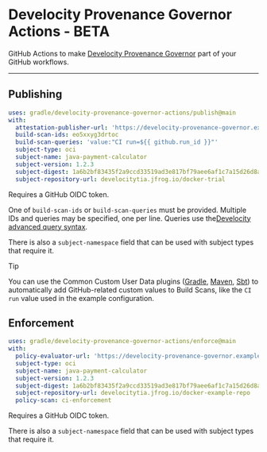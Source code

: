 # Develocity Provenance Governor Actions - BETA

GitHub Actions to make [Develocity Provenance Governor](https://gradle.com/jfrog-gradle-swampup-announce/) part of your
GitHub workflows.

---

## Publishing

```yaml
uses: gradle/develocity-provenance-governor-actions/publish@main
with:
  attestation-publisher-url: 'https://develocity-provenance-governor.example.com'
  build-scan-ids: eo5xxyg3drtoc
  build-scan-queries: 'value:"CI run=${{ github.run_id }}"'
  subject-type: oci
  subject-name: java-payment-calculator
  subject-version: 1.2.3
  subject-digest: 1a6b2bf83435f2a9ccd33519ad3e817bf79aee6af1c7a15d26d8a256bfa9cc94
  subject-repository-url: develocitytia.jfrog.io/docker-trial
```

Requires a GitHub OIDC token.

One of `build-scan-ids` or `build-scan-queries` must be provided.
Multiple IDs and queries may be specified, one per line.
Queries use
the[Develocity advanced query syntax](https://docs.gradle.com/develocity/api-manual/#advanced_search_syntax).

There is also a `subject-namespace` field that can be used with subject types that require it.

> [!TIP]
> You can use the Common Custom User Data plugins
> ([Gradle](https://github.com/gradle/common-custom-user-data-gradle-plugin),
> [Maven](https://github.com/gradle/common-custom-user-data-maven-extension),
> [Sbt](https://github.com/gradle/common-custom-user-data-sbt-plugin))
> to automatically add GitHub-related custom values to Build Scans,
> like the `CI run` value used in the example configuration.

## Enforcement

```yaml
uses: gradle/develocity-provenance-governor-actions/enforce@main
with:
  policy-evaluator-url: 'https://develocity-provenance-governor.example.com'
  subject-type: oci
  subject-name: java-payment-calculator
  subject-version: 1.2.3
  subject-digest: 1a6b2bf83435f2a9ccd33519ad3e817bf79aee6af1c7a15d26d8a256bfa9cc94
  subject-repository-url: develocitytia.jfrog.io/docker-example-repo
  policy-scan: ci-enforcement
```

Requires a GitHub OIDC token.

There is also a `subject-namespace` field that can be used with subject types that require it.
